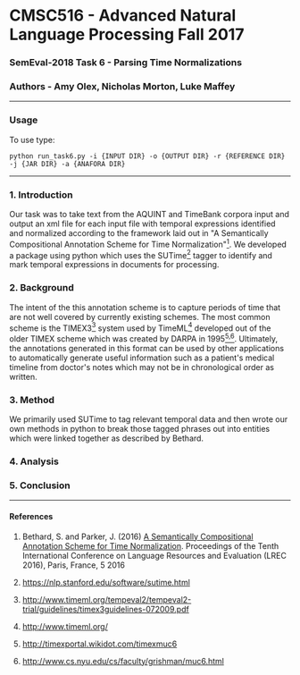 # CMSC516 - Advanced Natural Language Processing Fall 2017

### SemEval-2018 Task 6 - Parsing Time Normalizations
### Authors - Amy Olex, Nicholas Morton, Luke Maffey
---
### Usage
To use type:

`python run_task6.py -i {INPUT DIR} -o {OUTPUT DIR} -r {REFERENCE DIR} -j {JAR DIR} -a {ANAFORA DIR}`

---

### 1.  Introduction
Our task was to take text from the AQUINT and TimeBank corpora input and output an xml file for each input file with temporal expressions identified and normalized according to the framework laid out in "A Semantically Compositional Annotation Scheme for Time Normalization"[<sup>1</sup>](#References).  We developed a package using python which uses the SUTime[<sup>2</sup>](#References) tagger to identify and mark temporal expressions in documents for processing.


### 2.  Background
The intent of the this annotation scheme is to capture periods of time that are not well covered by currently existing schemes.  The most common scheme is the TIMEX3[<sup>3</sup>](#References) system used by TimeML[<sup>4</sup>](#References) developed out of the older TIMEX scheme which was created by DARPA in 1995[<sup>5,6</sup>](#References).  Ultimately, the annotations generated in this format can be used by other applications to automatically generate useful information such as a patient's medical timeline from doctor's notes which may not be in chronological order as written.


### 3.  Method
We primarily used SUTime to tag relevant temporal data and then wrote our own methods in python to break those tagged phrases out into entities which were linked together as described by Bethard.  


### 4.  Analysis


### 5.  Conclusion



---
#### References

1. Bethard, S. and Parker, J. (2016) [A Semantically Compositional Annotation Scheme for Time Normalization](http://www.lrec-conf.org/proceedings/lrec2016/pdf/288_Paper.pdf). Proceedings of the Tenth International Conference on Language Resources and Evaluation (LREC 2016), Paris, France, 5 2016

2. <https://nlp.stanford.edu/software/sutime.html>

3. <http://www.timeml.org/tempeval2/tempeval2-trial/guidelines/timex3guidelines-072009.pdf>

4. <http://www.timeml.org/>

5. <http://timexportal.wikidot.com/timexmuc6>

6. <http://www.cs.nyu.edu/cs/faculty/grishman/muc6.html>